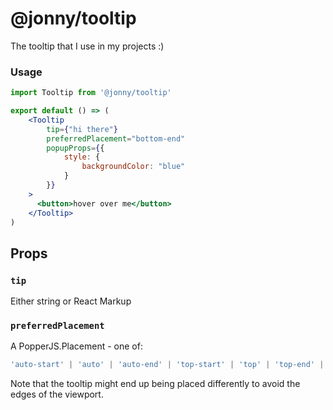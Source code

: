 # @jonny/tooltip

The tooltip that I use in my projects :)

### Usage

```jsx
import Tooltip from '@jonny/tooltip'

export default () => (
    <Tooltip
        tip={"hi there"}
        preferredPlacement="bottom-end"
        popupProps={{
            style: {
                backgroundColor: "blue"
            }
        }}
    >
      <button>hover over me</button>
    </Tooltip>
)

```

## Props

### `tip`
Either string or React Markup

### `preferredPlacement`
A PopperJS.Placement - one of:
```js
'auto-start' | 'auto' | 'auto-end' | 'top-start' | 'top' | 'top-end' | 'right-start' | 'right' | 'right-end' | 'bottom-end' | 'bottom' | 'bottom-start' | 'left-end' | 'left' | 'left-start'
```

Note that the tooltip might end up being placed differently to avoid the edges of the viewport.
